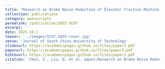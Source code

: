 ```yaml
---
title: "Research on Brake Noise Reduction of Elevator Traction Machine Based on Particle Dampers"
collection: publications
category: manuscripts
permalink: /publication/2025-SCUT
excerpt: ''
date: 2025-10-1
teaser: '../images/SCUT-2025-cover.jpg'
venue: 'Journal of South China University of Technology'
slidesurl: https://academicpages.github.io/files/paper3.pdf
paperurl: https://academicpages.github.io/files/paper3.pdf
bibtexurl: https://academicpages.github.io/files/paper3.pdf
citation: 'Chen, Z., Liu, Q. et al. &quot;Research on Brake Noise Reduction of Elevator Traction Machine Based on Particle Dampers.&quot; <i>Journal of South China University of Technology</i>.'
---
```

